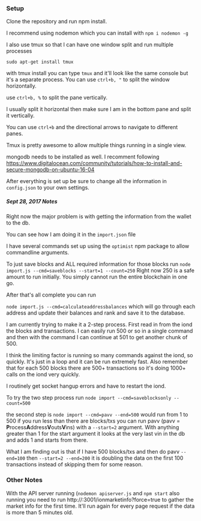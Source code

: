 ### Setup
Clone the repository and run npm install.

I recommend using nodemon which you can install with `npm i nodemon -g`

I also use tmux so that I can have one window split and run multiple processes

`sudo apt-get install tmux`

with tmux install you can type `tmux` and it'll look like the same console but it's a separate process. You can use `ctrl+b, "` to split the window horizontally.

use `ctrl+b, %` to split the pane vertically.

I usually split it horizontal then make sure I am in the bottom pane and split it vertically.

You can use `ctrl+b` and the directional arrows to navigate to different panes.

Tmux is pretty awesome to allow multiple things running in a single view.

mongodb needs to be installed as well. I recomment following https://www.digitalocean.com/community/tutorials/how-to-install-and-secure-mongodb-on-ubuntu-16-04

After everything is set up be sure to change all the information in `config.json` to your own settings.

##### Sept 28, 2017 Notes

 Right now the major problem is with getting the information from the wallet to the db.

 You can see how I am doing it in the `import.json` file

 I have several commands set up using the `optimist` npm package to allow commandline arguments.

 To just save blocks and ALL required information for those blocks run
 `node import.js --cmd=saveblocks --start=1 --count=250` Right now 250 is a safe amount to run initially. You simply cannot run the entire blockchain in one go.

 After that's all complete you can run

 `node import.js --cmd=calculateaddressbalances` which will go through each address and update their balances and rank and save it to the database.

 I am currently trying to make it a 2-step process. First read in from the iond the blocks and transactions. I can easily run 500 or so in a single command and then with the command I can continue at 501 to get another chunk of 500.

 I think the limiting factor is running so many commands against the iond, so quickly. It's just in a loop and it can be run extremely fast. Also remember that for each 500 blocks there are 500+ transactions so it's doing 1000+ calls on the iond very quickly.

 I routinely get socket hangup errors and have to restart the iond.

 To try the two step process run `node import --cmd=saveblocksonly --count=500`

 the second step is `node import --cmd=pavv --end=500` would run from 1 to 500 if you run less than there are blocks/txs you can run pavv (pavv = **P**rocess**A**ddress**V**outs**V**ins) with a `--start=2` argument. With anything greater than 1 for the start argument it looks at the very last vin in the db and adds 1 and starts from there.

 What I am finding out is that if I have 500 blocks/txs and then do pavv `--end=100` then `--start=2 --end=200` it is doubling the data on the first 100 transactions instead of skipping them for some reason.

### Other Notes

With the API server running (`nodemon apiserver.js` and `npm start` also running you need to run http://<your IP here>:3001/ionmarketinfo?force=true to gather the market info for the first time. It'll run again for every page request if the data is more than 5 minutes old.